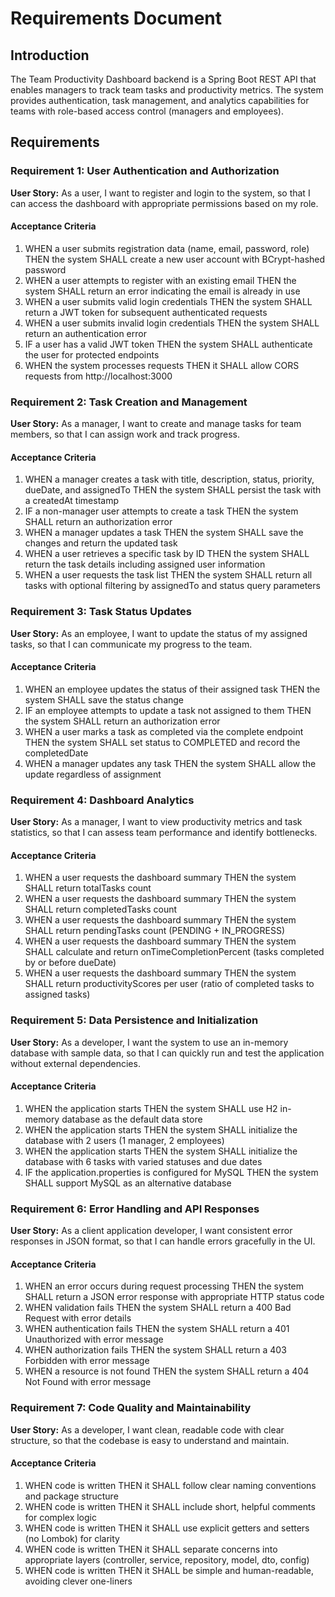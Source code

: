 # Requirements Document

## Introduction

The Team Productivity Dashboard backend is a Spring Boot REST API that enables managers to track team tasks and productivity metrics. The system provides authentication, task management, and analytics capabilities for teams with role-based access control (managers and employees).

## Requirements

### Requirement 1: User Authentication and Authorization

**User Story:** As a user, I want to register and login to the system, so that I can access the dashboard with appropriate permissions based on my role.

#### Acceptance Criteria

1. WHEN a user submits registration data (name, email, password, role) THEN the system SHALL create a new user account with BCrypt-hashed password
2. WHEN a user attempts to register with an existing email THEN the system SHALL return an error indicating the email is already in use
3. WHEN a user submits valid login credentials THEN the system SHALL return a JWT token for subsequent authenticated requests
4. WHEN a user submits invalid login credentials THEN the system SHALL return an authentication error
5. IF a user has a valid JWT token THEN the system SHALL authenticate the user for protected endpoints
6. WHEN the system processes requests THEN it SHALL allow CORS requests from http://localhost:3000

### Requirement 2: Task Creation and Management

**User Story:** As a manager, I want to create and manage tasks for team members, so that I can assign work and track progress.

#### Acceptance Criteria

1. WHEN a manager creates a task with title, description, status, priority, dueDate, and assignedTo THEN the system SHALL persist the task with a createdAt timestamp
2. IF a non-manager user attempts to create a task THEN the system SHALL return an authorization error
3. WHEN a manager updates a task THEN the system SHALL save the changes and return the updated task
4. WHEN a user retrieves a specific task by ID THEN the system SHALL return the task details including assigned user information
5. WHEN a user requests the task list THEN the system SHALL return all tasks with optional filtering by assignedTo and status query parameters

### Requirement 3: Task Status Updates

**User Story:** As an employee, I want to update the status of my assigned tasks, so that I can communicate my progress to the team.

#### Acceptance Criteria

1. WHEN an employee updates the status of their assigned task THEN the system SHALL save the status change
2. IF an employee attempts to update a task not assigned to them THEN the system SHALL return an authorization error
3. WHEN a user marks a task as completed via the complete endpoint THEN the system SHALL set status to COMPLETED and record the completedDate
4. WHEN a manager updates any task THEN the system SHALL allow the update regardless of assignment

### Requirement 4: Dashboard Analytics

**User Story:** As a manager, I want to view productivity metrics and task statistics, so that I can assess team performance and identify bottlenecks.

#### Acceptance Criteria

1. WHEN a user requests the dashboard summary THEN the system SHALL return totalTasks count
2. WHEN a user requests the dashboard summary THEN the system SHALL return completedTasks count
3. WHEN a user requests the dashboard summary THEN the system SHALL return pendingTasks count (PENDING + IN_PROGRESS)
4. WHEN a user requests the dashboard summary THEN the system SHALL calculate and return onTimeCompletionPercent (tasks completed by or before dueDate)
5. WHEN a user requests the dashboard summary THEN the system SHALL return productivityScores per user (ratio of completed tasks to assigned tasks)

### Requirement 5: Data Persistence and Initialization

**User Story:** As a developer, I want the system to use an in-memory database with sample data, so that I can quickly run and test the application without external dependencies.

#### Acceptance Criteria

1. WHEN the application starts THEN the system SHALL use H2 in-memory database as the default data store
2. WHEN the application starts THEN the system SHALL initialize the database with 2 users (1 manager, 2 employees)
3. WHEN the application starts THEN the system SHALL initialize the database with 6 tasks with varied statuses and due dates
4. IF the application.properties is configured for MySQL THEN the system SHALL support MySQL as an alternative database

### Requirement 6: Error Handling and API Responses

**User Story:** As a client application developer, I want consistent error responses in JSON format, so that I can handle errors gracefully in the UI.

#### Acceptance Criteria

1. WHEN an error occurs during request processing THEN the system SHALL return a JSON error response with appropriate HTTP status code
2. WHEN validation fails THEN the system SHALL return a 400 Bad Request with error details
3. WHEN authentication fails THEN the system SHALL return a 401 Unauthorized with error message
4. WHEN authorization fails THEN the system SHALL return a 403 Forbidden with error message
5. WHEN a resource is not found THEN the system SHALL return a 404 Not Found with error message

### Requirement 7: Code Quality and Maintainability

**User Story:** As a developer, I want clean, readable code with clear structure, so that the codebase is easy to understand and maintain.

#### Acceptance Criteria

1. WHEN code is written THEN it SHALL follow clear naming conventions and package structure
2. WHEN code is written THEN it SHALL include short, helpful comments for complex logic
3. WHEN code is written THEN it SHALL use explicit getters and setters (no Lombok) for clarity
4. WHEN code is written THEN it SHALL separate concerns into appropriate layers (controller, service, repository, model, dto, config)
5. WHEN code is written THEN it SHALL be simple and human-readable, avoiding clever one-liners
